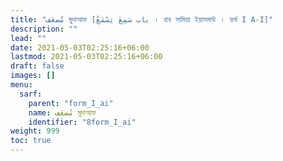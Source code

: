 ```yaml
---
title: "مُضعَف মুদাআফ [باب سَمِعَ يَسْمَعُ । বাব সামিয়া ইয়াসমাউ । ফর্ম I A-I]"
description: ""
lead: ""
date: 2021-05-03T02:25:16+06:00
lastmod: 2021-05-03T02:25:16+06:00
draft: false
images: []
menu: 
  sarf:
    parent: "form_I_ai"
    name: مُضعَف মুদাআফ
    identifier: "8form_I_ai"
weight: 999
toc: true
---
```



